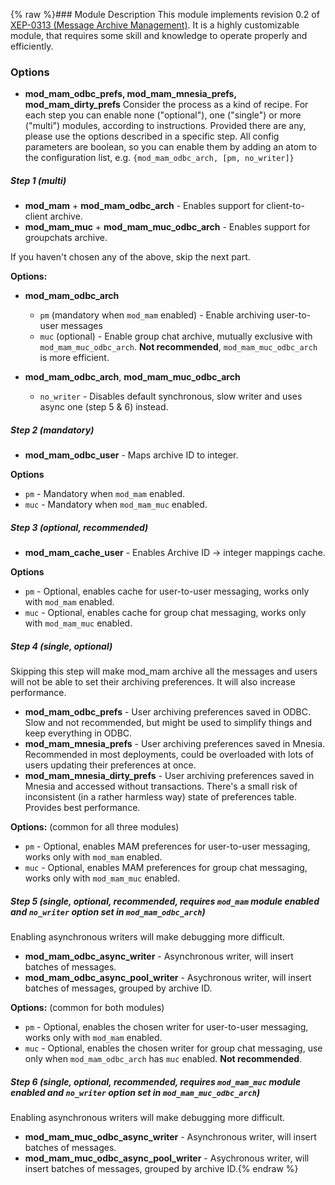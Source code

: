 {% raw %}### Module Description
This module implements revision 0.2 of [XEP-0313 (Message Archive Management)](http://xmpp.org/extensions/attic/xep-0313-0.2.html). It is a highly customizable module, that requires some skill and knowledge to operate properly and efficiently.

### Options
* **mod_mam_odbc_prefs, mod_mam_mnesia_prefs, mod_mam_dirty_prefs**
Consider the process as a kind of recipe. For each step you can enable none ("optional"), one ("single") or more ("multi") modules, according to instructions. Provided there are any, please use the options described in a specific step. All config parameters are boolean, so you can enable them by adding an atom to the configuration list, e.g. `{mod_mam_odbc_arch, [pm, no_writer]}`

##### Step 1 (multi)
* **mod_mam** + **mod_mam_odbc_arch** - Enables support for client-to-client archive.
* **mod_mam_muc** + **mod_mam_muc_odbc_arch** - Enables support for groupchats archive.

If you haven't chosen any of the above, skip the next part.

**Options:**
* **mod_mam_odbc_arch**
  * `pm` (mandatory when `mod_mam` enabled) - Enable archiving user-to-user messages
  * `muc` (optional) - Enable group chat archive, mutually exclusive with `mod_mam_muc_odbc_arch`. **Not recommended**, `mod_mam_muc_odbc_arch` is more efficient.

* **mod_mam_odbc_arch**, **mod_mam_muc_odbc_arch**
  * `no_writer` - Disables default synchronous, slow writer and uses async one (step 5 & 6) instead.

##### Step 2 (mandatory)
* **mod_mam_odbc_user** - Maps archive ID to integer.

**Options**
* `pm` - Mandatory when `mod_mam` enabled.
* `muc` - Mandatory when `mod_mam_muc` enabled.

##### Step 3 (optional, recommended)
* **mod_mam_cache_user** - Enables Archive ID -> integer mappings cache.

**Options**
* `pm` - Optional, enables cache for user-to-user messaging, works only with `mod_mam` enabled.
* `muc` - Optional, enables cache for group chat messaging, works only with `mod_mam_muc` enabled.

##### Step 4 (single, optional)
Skipping this step will make mod_mam archive all the messages and users will not be able to set their archiving preferences. It will also increase performance.
* **mod_mam_odbc_prefs** - User archiving preferences saved in ODBC. Slow and not recommended, but might be used to simplify things and keep everything in ODBC.
* **mod_mam_mnesia_prefs** - User archiving preferences saved in Mnesia. Recommended in most deployments, could be overloaded with lots of users updating their preferences at once.
* **mod_mam_mnesia_dirty_prefs** - User archiving preferences saved in Mnesia and accessed without transactions. There's a small risk of inconsistent (in a rather harmless way) state of preferences table. Provides best performance.

**Options:** (common for all three modules)
* `pm` - Optional, enables MAM preferences for user-to-user messaging, works only with `mod_mam` enabled.
* `muc` - Optional, enables MAM preferences for group chat messaging, works only with `mod_mam_muc` enabled.

##### Step 5 (single, optional, recommended, requires `mod_mam` module enabled and `no_writer` option set in `mod_mam_odbc_arch`)

Enabling asynchronous writers will make debugging more difficult.
* **mod_mam_odbc_async_writer** - Asynchronous writer, will insert batches of messages.
* **mod_mam_odbc_async_pool_writer** - Asychronous writer, will insert batches of messages, grouped by archive ID.

**Options:** (common for both modules)
* `pm` - Optional, enables the chosen writer for user-to-user messaging, works only with `mod_mam` enabled.
* `muc` - Optional, enables the chosen writer for group chat messaging, use only when `mod_mam_odbc_arch` has `muc` enabled. **Not recommended**.

##### Step 6 (single, optional, recommended, requires `mod_mam_muc` module enabled and `no_writer` option set in `mod_mam_muc_odbc_arch`)

Enabling asynchronous writers will make debugging more difficult.

* **mod_mam_muc_odbc_async_writer** - Asynchronous writer, will insert batches of messages.
* **mod_mam_muc_odbc_async_pool_writer** - Asychronous writer, will insert batches of messages, grouped by archive ID.{% endraw %}
